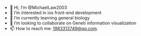 - 👋 Hi, I’m @MichaelLaw2003
- 👀 I’m interested in ios front-end development
- 🌱 I’m currently learning general biology
- 💞️ I’m looking to collaborate on Geneti information visualization
- 📫 How to reach me: 1983313749@qq.com. 

<!---
RachelKi2003/RachelKi2003 is a ✨ special ✨ repository because its `README.md` (this file) appears on your GitHub profile.
You can click the Preview link to take a look at your changes.
--->

